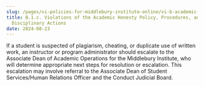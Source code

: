 ```yaml
---
slug: /pages/vi-policies-for-middlebury-institute-online/vi-b-academic-policies/b-1-academic-integrity/b-1-c-violations-of-academic-honesty-policy
title: B.1.c. Violations of the Academic Honesty Policy, Procedures, and
  Disciplinary Actions
date: 2024-08-23
---
```

If a student is suspected of plagiarism, cheating, or duplicate use of written work, an instructor or program administrator should escalate to the Associate Dean of Academic Operations for the Middlebury Institute, who will determine appropriate next steps for resolution or escalation. This escalation may involve referral to the Associate Dean of Student Services/Human Relations Officer and the Conduct Judicial Board.
